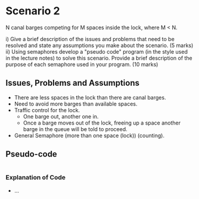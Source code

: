 # Scenario 2

N canal barges competing for M spaces inside the lock, where M < N.

i) Give a brief description of the issues and problems that need to be resolved and state any assumptions you make about the scenario. (5 marks)
ii) Using semaphores develop a "pseudo code" program (in the style used in the lecture notes) to solve this scenario. Provide a brief description of the purpose of each semaphore used in your program. (10 marks)

## Issues, Problems and Assumptions

- There are less spaces in the lock than there are canal barges.
- Need to avoid more barges than available spaces.
- Traffic control for the lock.
  - One barge out, another one in.
  - Once a barge moves out of the lock, freeing up a space another barge in the queue will be told to proceed.
- General Semaphore (more than one space (lock)) (counting).

## Pseudo-code

```pseudocode

```

### Explanation of Code

- ...